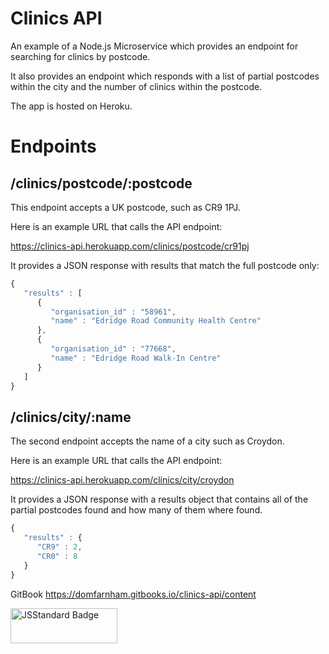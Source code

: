 Clinics API
======
An example of a Node.js Microservice which provides an endpoint for searching for clinics by postcode.

It also provides an endpoint which responds with a list of partial postcodes within the city and the number of clinics within the postcode.

The app is hosted on Heroku.

# Endpoints

## /clinics/postcode/:postcode

This endpoint accepts a UK postcode, such as CR9 1PJ.

Here is an example URL that calls the API endpoint:

https://clinics-api.herokuapp.com/clinics/postcode/cr91pj

It provides a JSON response with results that match the full postcode only:

```js
{
   "results" : [
      {
         "organisation_id" : "58961",
         "name" : "Edridge Road Community Health Centre"
      },
      {
         "organisation_id" : "77668",
         "name" : "Edridge Road Walk-In Centre"
      }
   ]
}
```

## /clinics/city/:name

The second endpoint accepts the name of a city such as Croydon.

Here is an example URL that calls the API endpoint:

https://clinics-api.herokuapp.com/clinics/city/croydon

It provides a JSON response with a results object that contains all of the partial postcodes found and how many of them where found.

```js
{
   "results" : {
      "CR9" : 2,
      "CR0" : 8
   }
}
```
GitBook https://domfarnham.gitbooks.io/clinics-api/content

<img src="https://cdn.rawgit.com/standard/standard/master/badge.svg?1503150814326" alt="JSStandard Badge" height="56" width="171">
